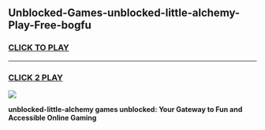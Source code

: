 
## Unblocked-Games-unblocked-little-alchemy-Play-Free-bogfu
<h3>
<a href="https://premium76.site?title=unblocked-little-alchemy&ref=23A">CLICK TO PLAY</a></h3>
<hr>

<h3>
<a href="https://premium76.site?title=unblocked-little-alchemy&ref=23A">CLICK 2 PLAY</a>
  
</h3>

<a href="https://premium76.site?title=unblocked-little-alchemy&ref=23A"><img src="https://clearcache.store/games.png"></a>


**unblocked-little-alchemy games unblocked: Your Gateway to Fun and Accessible Online Gaming**
